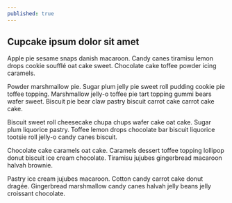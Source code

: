 ```yaml
---
published: true
---
```

## Cupcake ipsum dolor sit amet

Apple pie sesame snaps danish macaroon. Candy canes tiramisu lemon drops cookie soufflé oat cake sweet. Chocolate cake toffee powder icing caramels.

Powder marshmallow pie. Sugar plum jelly pie sweet roll pudding cookie pie toffee topping. Marshmallow jelly-o toffee pie tart topping gummi bears wafer sweet. Biscuit pie bear claw pastry biscuit carrot cake carrot cake cake.

Biscuit sweet roll cheesecake chupa chups wafer cake oat cake. Sugar plum liquorice pastry. Toffee lemon drops chocolate bar biscuit liquorice tootsie roll jelly-o candy canes biscuit.

Chocolate cake caramels oat cake. Caramels dessert toffee topping lollipop donut biscuit ice cream chocolate. Tiramisu jujubes gingerbread macaroon halvah brownie.

Pastry ice cream jujubes macaroon. Cotton candy carrot cake donut dragée. Gingerbread marshmallow candy canes halvah jelly beans jelly croissant chocolate.
